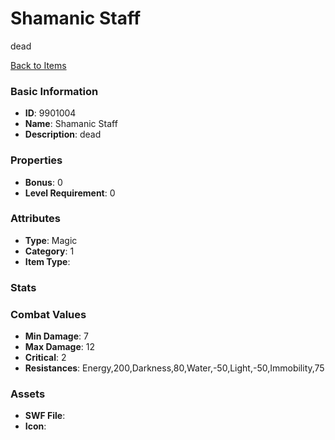 # Shamanic Staff

dead

[Back to Items](../items.md)

### Basic Information

- **ID**: 9901004
- **Name**: Shamanic Staff
- **Description**: dead

### Properties

- **Bonus**: 0
- **Level Requirement**: 0

### Attributes

- **Type**: Magic
- **Category**: 1
- **Item Type**: 

### Stats


### Combat Values

- **Min Damage**: 7
- **Max Damage**: 12
- **Critical**: 2
- **Resistances**: Energy,200,Darkness,80,Water,-50,Light,-50,Immobility,75

### Assets

- **SWF File**: 
- **Icon**: 

